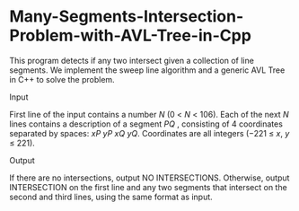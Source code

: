 # Many-Segments-Intersection-Problem-with-AVL-Tree-in-Cpp

This program detects if any two intersect given a collection of line segments. We implement the sweep line algorithm and a generic AVL Tree in C++ to solve the problem.

Input

First line of the input contains a number $N$ ($0$ < $N$ < $106$). Each of the next $N$ lines contains a description of a segment $PQ$ , consisting of $4$ coordinates separated by spaces: $xP$ $yP$ $xQ$ $yQ$. Coordinates are all integers ($−221$ ≤ $x$, $y$ ≤ $221$).

Output

If there are no intersections, output NO INTERSECTIONS. Otherwise, output INTERSECTION on the first line and any two segments that intersect on the second and third lines, using the same format as input.
